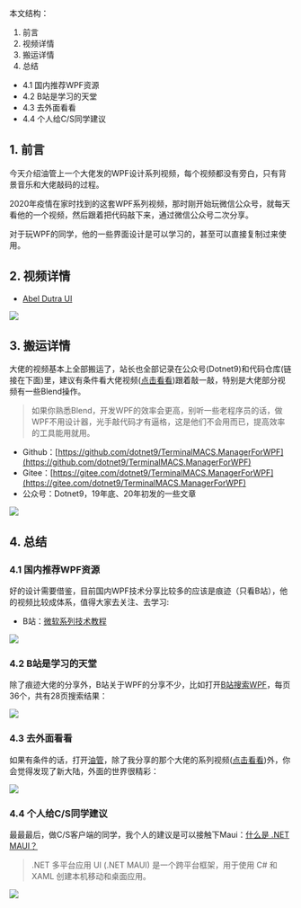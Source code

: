 本文结构：
1. 前言
2. 视频详情
3. 搬运详情
4. 总结
 - 4.1 国内推荐WPF资源
 - 4.2 B站是学习的天堂
 - 4.3 去外面看看
 - 4.4 个人给C/S同学建议

## 1. 前言

今天介绍油管上一个大佬发的WPF设计系列视频，每个视频都没有旁白，只有背景音乐和大佬敲码的过程。

2020年疫情在家时找到的这套WPF系列视频，那时刚开始玩微信公众号，就每天看他的一个视频，然后跟着把代码敲下来，通过微信公众号二次分享。

对于玩WPF的同学，他的一些界面设计是可以学习的，甚至可以直接复制过来使用。

## 2. 视频详情

- [Abel Dutra UI](https://www.youtube.com/c/AbelDutraUI/videos)

![](https://lequ.co/2022/04/4005.gif)

## 3. 搬运详情

大佬的视频基本上全部搬运了，站长也全部记录在公众号(Dotnet9)和代码仓库(链接在下面)里，建议有条件看大佬视频([点击看看](https://www.youtube.com/c/AbelDutraUI/videos))跟着敲一敲，特别是大佬部分视频有一些Blend操作。

>如果你熟悉Blend，开发WPF的效率会更高，别听一些老程序员的话，做WPF不用设计器，光手敲代码才有逼格，这是他们不会用而已，提高效率的工具能用就用。

- Github：[https://github.com/dotnet9/TerminalMACS.ManagerForWPF](https://github.com/dotnet9/TerminalMACS.ManagerForWPF)
- Gitee：[https://gitee.com/dotnet9/TerminalMACS.ManagerForWPF](https://gitee.com/dotnet9/TerminalMACS.ManagerForWPF)
- 公众号：Dotnet9，19年底、20年初发的一些文章

![](https://lequ.co/2022/04/4006.gif)

## 4. 总结

### 4.1 国内推荐WPF资源

好的设计需要借鉴，目前国内WPF技术分享比较多的应该是痕迹（只看B站），他的视频比较成体系，值得大家去关注、去学习:

- B站：[微软系列技术教程](https://space.bilibili.com/32497462)

![](https://lequ.co/2022/04/4001.png)

### 4.2 B站是学习的天堂

除了痕迹大佬的分享外，B站关于WPF的分享不少，比如打开[B站搜索WPF](https://search.bilibili.com/all?keyword=wpf&from_source=webtop_search&spm_id_from=333.1007)，每页36个，共有28页搜索结果：

![](https://lequ.co/2022/04/4002.gif)

### 4.3 去外面看看

如果有条件的话，打开[油管](https://www.youtube.com/results?search_query=wpf)，除了我分享的那个大佬的系列视频([点击看看](https://www.youtube.com/c/AbelDutraUI/videos))外，你会觉得发现了新大陆，外面的世界很精彩：

![](https://lequ.co/2022/04/4003.gif)

### 4.4 个人给C/S同学建议

最最最后，做C/S客户端的同学，我个人的建议是可以接触下Maui：[什么是 .NET MAUI？](https://docs.microsoft.com/zh-cn/dotnet/maui/what-is-maui)

>.NET 多平台应用 UI (.NET MAUI) 是一个跨平台框架，用于使用 C# 和 XAML 创建本机移动和桌面应用。

![](https://lequ.co/2022/04/4004.png)